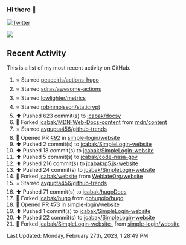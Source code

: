 ### Hi there 👋

[![Twitter](https://img.shields.io/twitter/follow/jcabak?style=social)](https://twitter.com/intent/follow?screen_name=JCabak)

![](http://github-profile-summary-cards.vercel.app/api/cards/profile-details?username=jcabak&theme=github)

<!--
**jcabak/jcabak** is a ✨ _special_ ✨ repository because its `README.md` (this file) appears on your GitHub profile.

Here are some ideas to get you started:

- 🔭 I’m currently working on ...
- 🌱 I’m currently learning ...
- 👯 I’m looking to collaborate on ...
- 🤔 I’m looking for help with ...
- 💬 Ask me about ...
- 📫 How to reach me: ...
- 😄 Pronouns: ...
- ⚡ Fun fact: ...
-->
## Recent Activity

This is a list of my most recent activity on GitHub.

<!--RECENT_ACTIVITY:start-->
1. ⭐ Starred [peaceiris/actions-hugo](https://github.com/peaceiris/actions-hugo)<br>
2. ⭐ Starred [sdras/awesome-actions](https://github.com/sdras/awesome-actions)<br>
3. ⭐ Starred [lowlighter/metrics](https://github.com/lowlighter/metrics)<br>
4. ⭐ Starred [robinmoisson/staticrypt](https://github.com/robinmoisson/staticrypt)<br>
5. ⬆️ Pushed 623 commit(s) to [jcabak/docsy](https://github.com/jcabak/docsy)<br>
6. 🔱 Forked [jcabak/MDN-Web-Docs-content](https://github.com/jcabak/MDN-Web-Docs-content) from [mdn/content](https://github.com/mdn/content)<br>
7. ⭐ Starred [avgupta456/github-trends](https://github.com/avgupta456/github-trends)<br>
8. 💪 Opened PR [#92](https://github.com/simple-login/website/pull/92) in [simple-login/website](https://github.com/simple-login/website)<br>
9. ⬆️ Pushed 2 commit(s) to [jcabak/SimpleLogin-website](https://github.com/jcabak/SimpleLogin-website)<br>
10. ⬆️ Pushed 18 commit(s) to [jcabak/SimpleLogin-website](https://github.com/jcabak/SimpleLogin-website)<br>
11. ⬆️ Pushed 5 commit(s) to [jcabak/code-nasa-gov](https://github.com/jcabak/code-nasa-gov)<br>
12. ⬆️ Pushed 216 commit(s) to [jcabak/p5.js-website](https://github.com/jcabak/p5.js-website)<br>
13. ⬆️ Pushed 24 commit(s) to [jcabak/SimpleLogin-website](https://github.com/jcabak/SimpleLogin-website)<br>
14. 🔱 Forked [jcabak/website](https://github.com/jcabak/website) from [WeblateOrg/website](https://github.com/WeblateOrg/website)<br>
15. ⭐ Starred [avgupta456/github-trends](https://github.com/avgupta456/github-trends)<br>
16. ⬆️ Pushed 71 commit(s) to [jcabak/hugoDocs](https://github.com/jcabak/hugoDocs)<br>
17. 🔱 Forked [jcabak/hugo](https://github.com/jcabak/hugo) from [gohugoio/hugo](https://github.com/gohugoio/hugo)<br>
18. 💪 Opened PR [#73](https://github.com/simple-login/website/pull/73) in [simple-login/website](https://github.com/simple-login/website)<br>
19. ⬆️ Pushed 1 commit(s) to [jcabak/SimpleLogin-website](https://github.com/jcabak/SimpleLogin-website)<br>
20. ⬆️ Pushed 22 commit(s) to [jcabak/SimpleLogin-website](https://github.com/jcabak/SimpleLogin-website)<br>
21. 🔱 Forked [jcabak/SimpleLogin-website-](https://github.com/jcabak/SimpleLogin-website-) from [simple-login/website](https://github.com/simple-login/website)<br>
<!--RECENT_ACTIVITY:end-->

<!--RECENT_ACTIVITY:last_update-->
Last Updated: Monday, February 27th, 2023, 1:28:49 PM
<!--RECENT_ACTIVITY:last_update_end-->
